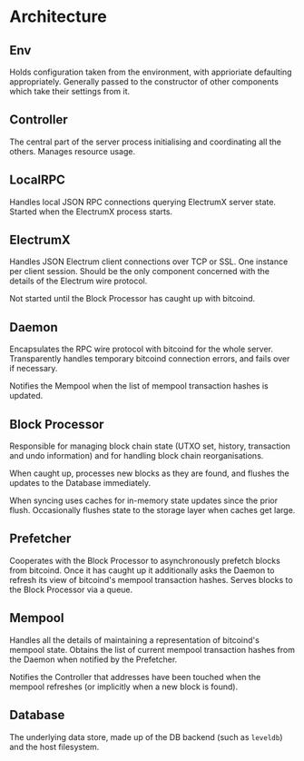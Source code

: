 Architecture
============

Env
---

Holds configuration taken from the environment, with apprioriate
defaulting appropriately.  Generally passed to the constructor of
other components which take their settings from it.

Controller
----------

The central part of the server process initialising and coordinating
all the others.  Manages resource usage.


LocalRPC
--------

Handles local JSON RPC connections querying ElectrumX server state.
Started when the ElectrumX process starts.

ElectrumX
---------

Handles JSON Electrum client connections over TCP or SSL.  One
instance per client session.  Should be the only component concerned
with the details of the Electrum wire protocol.

Not started until the Block Processor has caught up with bitcoind.

Daemon
------

Encapsulates the RPC wire protocol with bitcoind for the whole server.
Transparently handles temporary bitcoind connection errors, and fails
over if necessary.

Notifies the Mempool when the list of mempool transaction hashes is
updated.


Block Processor
---------------

Responsible for managing block chain state (UTXO set, history,
transaction and undo information) and for handling block chain
reorganisations.

When caught up, processes new blocks as they are found, and flushes
the updates to the Database immediately.

When syncing uses caches for in-memory state updates since the prior
flush.  Occasionally flushes state to the storage layer when caches
get large.

Prefetcher
----------

Cooperates with the Block Processor to asynchronously prefetch blocks
from bitcoind.  Once it has caught up it additionally asks the Daemon
to refresh its view of bitcoind's mempool transaction hashes.  Serves
blocks to the Block Processor via a queue.

Mempool
-------

Handles all the details of maintaining a representation of bitcoind's
mempool state.  Obtains the list of current mempool transaction hashes
from the Daemon when notified by the Prefetcher.

Notifies the Controller that addresses have been touched when the
mempool refreshes (or implicitly when a new block is found).

Database
--------

The underlying data store, made up of the DB backend (such as
`leveldb`) and the host filesystem.
